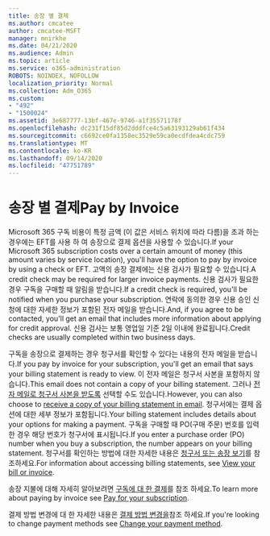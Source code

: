 ```yaml
---
title: 송장 별 결제
ms.author: cmcatee
author: cmcatee-MSFT
manager: mnirkhe
ms.date: 04/21/2020
ms.audience: Admin
ms.topic: article
ms.service: o365-administration
ROBOTS: NOINDEX, NOFOLLOW
localization_priority: Normal
ms.collection: Adm_O365
ms.custom:
- "492"
- "1500024"
ms.assetid: 3e687777-13bf-467e-9746-a1f35571178f
ms.openlocfilehash: dc231f15df85d2dddfce4c5a63193129ab61f434
ms.sourcegitcommit: c6692ce0fa1358ec3529e59ca0ecdfdea4cdc759
ms.translationtype: MT
ms.contentlocale: ko-KR
ms.lasthandoff: 09/14/2020
ms.locfileid: "47751789"
---
```

# <a name="pay-by-invoice"></a><span data-ttu-id="4c770-102">송장 별 결제</span><span class="sxs-lookup"><span data-stu-id="4c770-102">Pay by Invoice</span></span>

<span data-ttu-id="4c770-103">Microsoft 365 구독 비용이 특정 금액 (이 값은 서비스 위치에 따라 다름)을 초과 하는 경우에는 EFT를 사용 하 여 송장으로 결제 옵션을 사용할 수 있습니다.</span><span class="sxs-lookup"><span data-stu-id="4c770-103">If your Microsoft 365 subscription costs over a certain amount of money (this amount varies by service location), you'll have the option to pay by invoice by using a check or EFT.</span></span> <span data-ttu-id="4c770-104">고액의 송장 결제에는 신용 검사가 필요할 수 있습니다.</span><span class="sxs-lookup"><span data-stu-id="4c770-104">A credit check may be required for larger invoice payments.</span></span> <span data-ttu-id="4c770-105">신용 검사가 필요한 경우 구독을 구매할 때 알림을 받습니다.</span><span class="sxs-lookup"><span data-stu-id="4c770-105">If a credit check is required, you'll be notified when you purchase your subscription.</span></span> <span data-ttu-id="4c770-106">연락에 동의한 경우 신용 승인 신청에 대한 자세한 정보가 포함된 전자 메일을 받습니다.</span><span class="sxs-lookup"><span data-stu-id="4c770-106">And, if you agree to be contacted, you'll get an email that includes more information about applying for credit approval.</span></span> <span data-ttu-id="4c770-107">신용 검사는 보통 영업일 기준 2일 이내에 완료됩니다.</span><span class="sxs-lookup"><span data-stu-id="4c770-107">Credit checks are usually completed within two business days.</span></span>
  
<span data-ttu-id="4c770-108">구독을 송장으로 결제하는 경우 청구서를 확인할 수 있다는 내용의 전자 메일을 받습니다.</span><span class="sxs-lookup"><span data-stu-id="4c770-108">If you pay by invoice for your subscription, you'll get an email that says your billing statement is ready to view.</span></span> <span data-ttu-id="4c770-109">이 전자 메일은 청구서 사본을 포함하지 않습니다.</span><span class="sxs-lookup"><span data-stu-id="4c770-109">This email does not contain a copy of your billing statement.</span></span> <span data-ttu-id="4c770-110">그러나 [전자 메일로 청구서 사본을 받도록](https://docs.microsoft.com/microsoft-365/commerce/billing-and-payments/pay-for-your-subscription#receive-a-copy-of-your-billing-statement-in-email) 선택할 수도 있습니다.</span><span class="sxs-lookup"><span data-stu-id="4c770-110">However, you can also choose to [receive a copy of your billing statement in email](https://docs.microsoft.com/microsoft-365/commerce/billing-and-payments/pay-for-your-subscription#receive-a-copy-of-your-billing-statement-in-email).</span></span> <span data-ttu-id="4c770-111">청구서에는 결제 옵션에 대한 세부 정보가 포함됩니다.</span><span class="sxs-lookup"><span data-stu-id="4c770-111">Your billing statement includes details about your options for making a payment.</span></span> <span data-ttu-id="4c770-112">구독을 구매할 때 PO(구매 주문) 번호를 입력한 경우 해당 번호가 청구서에 표시됩니다.</span><span class="sxs-lookup"><span data-stu-id="4c770-112">If you enter a purchase order (PO) number when you buy a subscription, the number appears on your billing statement.</span></span> <span data-ttu-id="4c770-113">청구서를 확인하는 방법에 대한 자세한 내용은 [청구서 또는 송장 보기](https://docs.microsoft.com/microsoft-365/commerce/billing-and-payments/view-your-bill-or-invoice)를 참조하세요.</span><span class="sxs-lookup"><span data-stu-id="4c770-113">For information about accessing billing statements, see [View your bill or invoice](https://docs.microsoft.com/microsoft-365/commerce/billing-and-payments/view-your-bill-or-invoice).</span></span>
  
<span data-ttu-id="4c770-114">송장 지불에 대해 자세히 알아보려면 [구독에 대 한 결제](https://docs.microsoft.com/microsoft-365/commerce/billing-and-payments/pay-for-your-subscription)를 참조 하세요.</span><span class="sxs-lookup"><span data-stu-id="4c770-114">To learn more about paying by invoice see [Pay for your subscription](https://docs.microsoft.com/microsoft-365/commerce/billing-and-payments/pay-for-your-subscription).</span></span>
  
<span data-ttu-id="4c770-115">결제 방법 변경에 대 한 자세한 내용은 [결제 방법 변경을](https://docs.microsoft.com/microsoft-365/commerce/billing-and-payments/change-payment-method)참조 하세요.</span><span class="sxs-lookup"><span data-stu-id="4c770-115">If you're looking to change payment methods see [Change your payment method](https://docs.microsoft.com/microsoft-365/commerce/billing-and-payments/change-payment-method).</span></span>